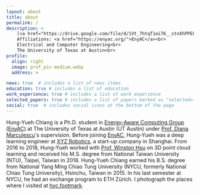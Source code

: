 ```yaml
---
layout: about
title: about
permalink: /
description: >
    [<a href="https://drive.google.com/file/d/1Vt_7htqT1ei76__stnXhPPE8NVhugX7A/view?usp=sharing">Curriculum Vitae</a>] [<a href="https://drive.google.com/file/d/1UPhgpfZoWOzXWAG9wZubhO6iplX_3YEx/view?usp=sharing">Résumé</a>]<br>
    Affiliations: <a href="https://enyac.org/">EnyAC</a><br>
    Electrical and Computer Engineering<br>
    The University of Texas at Austin<br>
profile:
  align: right
  image: prof_pic-medium.webp
  address: >

news: true  # includes a list of news items
education: true # includes a list of education
work_experience: true # includes a list of work experience
selected_papers: true # includes a list of papers marked as "selected={true}"
social: true  # includes social icons at the bottom of the page
---
```


Hung-Yueh Chiang is a Ph.D. student in [Energy-Aware Computing Group (EnyAC)](https://enyac.org/) at The University of Texas at Austin (UT Austin) under [Prof. Diana Marculescu](https://users.ece.utexas.edu/~dianam/)'s supervision. Before joining [EnyAC](https://enyac.org/), Hung-Yueh was a deep learning engineer at [XYZ Robotics](https://www.xyzrobotics.ai/), a start-up company in Shanghai. From 2016 to 2018, Hung-Yueh worked with [Prof. Winston Hsu](https://winstonhsu.info/) on 3D point cloud learning and received his M.S. degree from National Taiwan University (NTU), Taipei, Taiwan in 2018. Hung-Yueh Chiang earned his B.S. degree from National Yang Ming Chiao Tung University (NYCU, formerly National Chiao Tung University), Hsinchu, Taiwan in 2015. In his last semester at NYCU, he had an exchange program to ETH Zürich. I photograph the places where I visited at [hyc.footmark](https://www.instagram.com/hyc.footmark).

